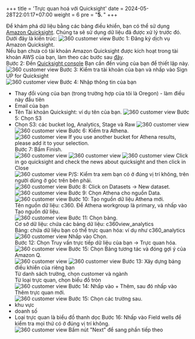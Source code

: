 +++
title = 'Trực quan hoá với Quicksight'
date = 2024-05-28T22:01:17+07:00
weight = 6
pre = "<b>5. </b>"
+++


Để khám phá dữ liệu bằng các bảng điều khiển, bạn có thể sử dụng [Amazon Quicksight](https://aws.amazon.com/quicksight/?nc1=h_ls). Chúng ta sẽ sử dụng dữ liệu đã được xử lý trước đó. Dưới đây là kiến trúc: 
![360 customer view](https://vuha7394.github.io/workshop-aws2/images/assets/160.png) 
Bước 1: Đăng ký dịch vụ Amazon Quicksight.  
Nếu bạn chưa có tài khoản Amazon Quicksight được kích hoạt trong tài khoản AWS của bạn, làm theo các bước sau [đây](https://www.google.com/url?q=https://docs.aws.amazon.com/quicksight/latest/user/setup-new-quicksight-account.html&sa=D&source=docs&ust=1716835727056335&usg=AOvVaw2jemETLlPbWH9UrXj9Ptfk).  
Bước 2: Đến [Quicksight console](https://quicksight.aws.amazon.com/sn/start) Bạn cần đến vùng của bạn để thiết lập này.  
![360 customer view](https://vuha7394.github.io/workshop-aws2/images/assets/161.png) 
Bước 3: Kiểm tra tài khoản của bạn và nhấp vào Sign UP for Quicksight  
![360 customer view](https://vuha7394.github.io/workshop-aws2/images/assets/162.png) 
Bước 4: Nhập thông tin của bạn  
+ Thay đổi vùng của bạn (trong trường hợp của tôi là Oregon) - làm điều này đầu tiên
+ Email của bạn
+ Tên Tài khoản Quicksight: ví dụ tên của bạn.
![360 customer view](https://vuha7394.github.io/workshop-aws2/images/assets/163.png) 
Bước 5: Chọn S3
+ Chọn S3: các bucket log, Analytics, Stage và Raw
![360 customer view](https://vuha7394.github.io/workshop-aws2/images/assets/164.png) 
![360 customer view](https://vuha7394.github.io/workshop-aws2/images/assets/165.png) 
Bước 6: Kiểm tra Athena.  
![360 customer view](https://vuha7394.github.io/workshop-aws2/images/assets/166.png) 
If you use another bucket for Athena results, please add it to your selection.  
Bước 7: Bấm Finish.  
![360 customer view](https://vuha7394.github.io/workshop-aws2/images/assets/167.png) 
![360 customer view](https://vuha7394.github.io/workshop-aws2/images/assets/168.png) 
![360 customer view](https://vuha7394.github.io/workshop-aws2/images/assets/169.png) 
Click in go quicksight and check the news about quicksight and then click in Close  
![360 customer view](https://vuha7394.github.io/workshop-aws2/images/assets/170.png) 
P/S: Kiểm tra xem bạn có ở đúng vị trí không, trên người dùng ở góc trên bên phải.  
![360 customer view](https://vuha7394.github.io/workshop-aws2/images/assets/171.png) 
Bước 8: Click on Datasets -> New dataset.  
![360 customer view](https://vuha7394.github.io/workshop-aws2/images/assets/172.png) 
Bước 9: Chọn Athena cho nguồn Data.  
![360 customer view](https://vuha7394.github.io/workshop-aws2/images/assets/173.png) 
Bước 10: Tạo nguồn dữ liệu Athena mới.  
Tên nguồn dữ liệu: c360. Để Athena workgroup là primary, và nhấp vào Tạo nguồn dữ liệu.  
![360 customer view](https://vuha7394.github.io/workshop-aws2/images/assets/174.png) 
Bước 11: Chọn bảng.  
Cơ sở dữ liệu: chứa các bảng dữ liệu: c360view_analytics  
Bảng: chứa dữ liệu bạn có thể trực quan hóa: ví dụ như c360_analytics  
![360 customer view](https://vuha7394.github.io/workshop-aws2/images/assets/175.png) 
Nhấp vào Chọn.  
Bước 12: Chọn Truy vấn trực tiếp dữ liệu của bạn -> Trực quan hóa.  
![360 customer view](https://vuha7394.github.io/workshop-aws2/images/assets/176.png) 
Bước 15: Chọn Bảng tương tác và đóng gợi ý của Amazon Q.  
![360 customer view](https://vuha7394.github.io/workshop-aws2/images/assets/177.png) 
![360 customer view](https://vuha7394.github.io/workshop-aws2/images/assets/178.png) 
Bước 13: Xây dựng bảng điều khiển của riêng bạn  
Từ danh sách trường, chọn customer và ngành  
Từ loại trực quan, chọn biểu đồ tròn  
![360 customer view](https://vuha7394.github.io/workshop-aws2/images/assets/179.png) 
Bước 14: Nhấp vào + Thêm, sau đó nhấp vào Thêm trực quan mới.  
![360 customer view](https://vuha7394.github.io/workshop-aws2/images/assets/180.png) 
Bước 15: Chọn các trường sau.  
+ khu vực
+ doanh số
+ Loại trực quan là biểu đồ thanh dọc
Bước 16: Nhấp vào Field wells để kiểm tra mọi thứ có ở đúng vị trí không.  
![360 customer view](https://vuha7394.github.io/workshop-aws2/images/assets/181.png) 
Bấm nút "Next" để sang phần tiếp theo  